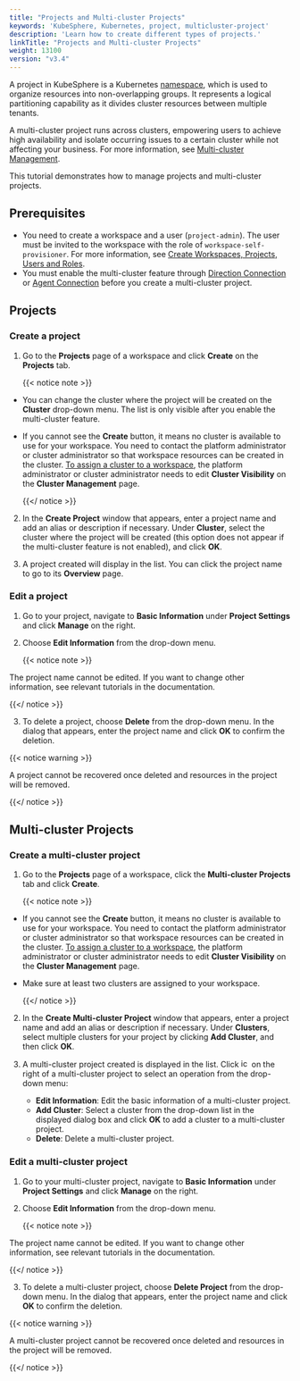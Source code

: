 ```yaml
---
title: "Projects and Multi-cluster Projects"
keywords: 'KubeSphere, Kubernetes, project, multicluster-project'
description: 'Learn how to create different types of projects.'
linkTitle: "Projects and Multi-cluster Projects"
weight: 13100
version: "v3.4"
---
```


A project in KubeSphere is a Kubernetes [namespace](https://kubernetes.io/docs/concepts/overview/working-with-objects/namespaces/), which is used to organize resources into non-overlapping groups. It represents a logical partitioning capability as it divides cluster resources between multiple tenants.

A multi-cluster project runs across clusters, empowering users to achieve high availability and isolate occurring issues to a certain cluster while not affecting your business. For more information, see [Multi-cluster Management](../../multicluster-management/).

This tutorial demonstrates how to manage projects and multi-cluster projects.

## Prerequisites

- You need to create a workspace and a user (`project-admin`). The user must be invited to the workspace with the role of `workspace-self-provisioner`. For more information, see [Create Workspaces, Projects, Users and Roles](../../quick-start/create-workspace-and-project/).
- You must enable the multi-cluster feature through [Direction Connection](../../multicluster-management/enable-multicluster/direct-connection/) or [Agent Connection](../../multicluster-management/enable-multicluster/agent-connection/) before you create a multi-cluster project.

## Projects

### Create a project

1. Go to the **Projects** page of a workspace and click **Create** on the **Projects** tab.

    {{< notice note >}}

- You can change the cluster where the project will be created on the **Cluster** drop-down menu. The list is only visible after you enable the multi-cluster feature.
- If you cannot see the **Create** button, it means no cluster is available to use for your workspace. You need to contact the platform administrator or cluster administrator so that workspace resources can be created in the cluster. [To assign a cluster to a workspace](../../cluster-administration/cluster-settings/cluster-visibility-and-authorization/), the platform administrator or cluster administrator needs to edit **Cluster Visibility** on the **Cluster Management** page.

    {{</ notice >}}

2. In the **Create Project** window that appears, enter a project name and add an alias or description if necessary. Under **Cluster**, select the cluster where the project will be created (this option does not appear if the multi-cluster feature is not enabled), and click **OK**.

3. A project created will display in the list. You can click the project name to go to its **Overview** page.

### Edit a project

1. Go to your project, navigate to **Basic Information** under **Project Settings** and click **Manage** on the right.

2. Choose **Edit Information** from the drop-down menu.
   
    {{< notice note >}}

The project name cannot be edited. If you want to change other information, see relevant tutorials in the documentation.

{{</ notice >}}

3. To delete a project, choose **Delete** from the drop-down menu. In the dialog that appears, enter the project name and click **OK** to confirm the deletion.

{{< notice warning >}}

A project cannot be recovered once deleted and resources in the project will be removed.

{{</ notice >}}

## Multi-cluster Projects

### Create a multi-cluster project

1. Go to the **Projects** page of a workspace, click the **Multi-cluster Projects** tab and click **Create**.

    {{< notice note >}}

- If you cannot see the **Create** button, it means no cluster is available to use for your workspace. You need to contact the platform administrator or cluster administrator so that workspace resources can be created in the cluster. [To assign a cluster to a workspace](../../cluster-administration/cluster-settings/cluster-visibility-and-authorization/), the platform administrator or cluster administrator needs to edit **Cluster Visibility** on the **Cluster Management** page.
- Make sure at least two clusters are assigned to your workspace.

    {{</ notice >}}

2. In the **Create Multi-cluster Project** window that appears, enter a project name and add an alias or description if necessary. Under **Clusters**, select multiple clusters for your project by clicking **Add Cluster**, and then click **OK**.
3. A multi-cluster project created is displayed in the list. Click <img src="/images/docs/v3.x/common-icons/three-dots.png" width="15" alt="icon" /> on the right of a multi-cluster project to select an operation from the drop-down menu:

   - **Edit Information**: Edit the basic information of a multi-cluster project.
   - **Add Cluster**: Select a cluster from the drop-down list in the displayed dialog box and click **OK** to add a cluster to a multi-cluster project.
   - **Delete**: Delete a multi-cluster project.

### Edit a multi-cluster project

1. Go to your multi-cluster project, navigate to **Basic Information** under **Project Settings** and click **Manage** on the right.

2. Choose **Edit Information** from the drop-down menu.

    {{< notice note >}}

The project name cannot be edited. If you want to change other information, see relevant tutorials in the documentation.

{{</ notice >}}

3. To delete a multi-cluster project, choose **Delete Project** from the drop-down menu. In the dialog that appears, enter the project name and click **OK** to confirm the deletion.

{{< notice warning >}}

A multi-cluster project cannot be recovered once deleted and resources in the project will be removed.

{{</ notice >}}

